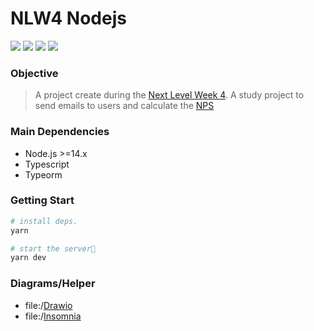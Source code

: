 # NLW4 Nodejs

[![](https://img.shields.io/badge/license%20by-Copyleft-inactive)](https://www.gnu.org/licenses/copyleft.en.html) 
[![](https://img.shields.io/badge/course%20offered%20by-RocketSeat-purple)][rocketseat]
[![](https://img.shields.io/badge/npm%20client-YARN-blue)](https://yarnpkg.com/)
[![](https://img.shields.io/badge/contributions-WELCOME-brightgreen.svg?style=flat)](https://github.com/andersonbosa/nlw4-nodejs/issues)

### Objective

> A project create during the [Next Level Week 4][nlw4].
> A study project to send emails to users and calculate the [NPS](https://www.hotjar.com/net-promoter-score/)

### Main Dependencies

- Node.js >=14.x
- Typescript
- Typeorm
### Getting Start

```bash
# install deps.
yarn

# start the server🚀
yarn dev
```


### Diagrams/Helper

- file:/[Drawio](./database.drawio)
- file:/[Insomnia](./api.insomnia.json)

<!------------------------------------------------------

<details>
  <summary><strong> Classes roadmap </strong></summary>

- [x] **class 1: init project**
  - [x] `yarn init`
  - [x] `yarn add express`
  - [x] `yarn add -D typescript @types/express`
    - [x] `yarn tsc --init`
      - [x] tsconfig `strict` => false
  - [x] `yarn add -D ts-node-dev`
  - [x] create first routes

- [x] **class 2: setup database**
    - [x] `yarn add typeorm reflect-metadata sqlite3`
    - [x] setup TypeORM
    - [x] create User Migration
      - `yarn typeorm:cli migration:create -n CreateUsers`
    - [X] create User Controller
    - [x] create User Model 
      - [x] `yarn add uuid && yarn add -D @types/uuid`
      - [x] update `ormconfig.json` with **models**
    - [x] allow JSON in the API
    - [x] create User Route
    - [x] create Inmsonia environment & collection
    - [x] update `tsconfig.json` with **decorators**
    - [x] update `ormconfig.json` with **Entities**
    - [x] create drawio 

- [x] **class 3: init tests**
  - [x] refactor
  - [x] update `tsconfig.json` to `"strictPropertyInitialization": false` 
  - [x] create Survey
    - [x] migration
    - [x] controller
    - [x] model
    - [x] repository
  - [x] start automated tests
    - types of test
      - unitary tests (common in TDD)
      - integration tests (routes -> controller -> repository <> repository <- controller <- response)
      - E2E, end2end tests
    - [x] setuping our tests
      - `yarn add -D jest @types/jest`
        - `yarn --init`
        - `yarn add -D ts-jest`
        - `yarn add -D supertest @types/supertest`
        - create database to Tests
      - [x] create User tests
        - fix jest problem to import modules: `preset: "ts-jest"` in `jest.config.ts`
      - [x] create Survey tests

- [x] **class 4: send emails**
  - [x] create SurveysUsers **migration**, it's **repository**, **controller** and **model**
    - migration -> model -> repository -> controller
  - [x] create email service
    - ethereal
    - [x] `yarn add nodemailer; yarn add -D @types/nodemailer` 
    - [x] send email
    - `yarn add handlebars` to send templates
  - [x] create test

- [x] **class 5: finishing**
  - [x] validations
    - [x] `yarn add yup`
  - [x] create utils
    - [x] custom error
    - [x] setup errors on express middleware: `yarn add express-async-errors`

</details>
------------------------------------------------------>



<!-- links -->
[typeorm]: https://typeorm.io
[rocketseat]: https://rocketseat.com.br/
[nlw4]: https://www.youtube.com/results?search_query=NLW4
